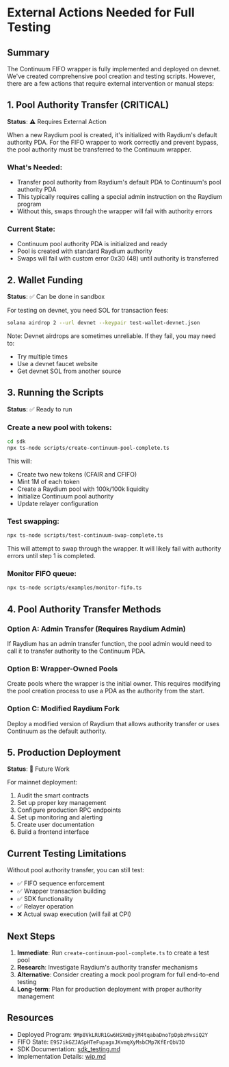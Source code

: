 # External Actions Needed for Full Testing

## Summary
The Continuum FIFO wrapper is fully implemented and deployed on devnet. We've created comprehensive pool creation and testing scripts. However, there are a few actions that require external intervention or manual steps:

## 1. Pool Authority Transfer (CRITICAL)
**Status**: ⚠️ Requires External Action

When a new Raydium pool is created, it's initialized with Raydium's default authority PDA. For the FIFO wrapper to work correctly and prevent bypass, the pool authority must be transferred to the Continuum wrapper.

### What's Needed:
- Transfer pool authority from Raydium's default PDA to Continuum's pool authority PDA
- This typically requires calling a special admin instruction on the Raydium program
- Without this, swaps through the wrapper will fail with authority errors

### Current State:
- Continuum pool authority PDA is initialized and ready
- Pool is created with standard Raydium authority
- Swaps will fail with custom error 0x30 (48) until authority is transferred

## 2. Wallet Funding
**Status**: ✅ Can be done in sandbox

For testing on devnet, you need SOL for transaction fees:
```bash
solana airdrop 2 --url devnet --keypair test-wallet-devnet.json
```

Note: Devnet airdrops are sometimes unreliable. If they fail, you may need to:
- Try multiple times
- Use a devnet faucet website
- Get devnet SOL from another source

## 3. Running the Scripts
**Status**: ✅ Ready to run

### Create a new pool with tokens:
```bash
cd sdk
npx ts-node scripts/create-continuum-pool-complete.ts
```

This will:
- Create two new tokens (CFAIR and CFIFO)
- Mint 1M of each token
- Create a Raydium pool with 100k/100k liquidity
- Initialize Continuum pool authority
- Update relayer configuration

### Test swapping:
```bash
npx ts-node scripts/test-continuum-swap-complete.ts
```

This will attempt to swap through the wrapper. It will likely fail with authority errors until step 1 is completed.

### Monitor FIFO queue:
```bash
npx ts-node scripts/examples/monitor-fifo.ts
```

## 4. Pool Authority Transfer Methods

### Option A: Admin Transfer (Requires Raydium Admin)
If Raydium has an admin transfer function, the pool admin would need to call it to transfer authority to the Continuum PDA.

### Option B: Wrapper-Owned Pools
Create pools where the wrapper is the initial owner. This requires modifying the pool creation process to use a PDA as the authority from the start.

### Option C: Modified Raydium Fork
Deploy a modified version of Raydium that allows authority transfer or uses Continuum as the default authority.

## 5. Production Deployment
**Status**: 🔮 Future Work

For mainnet deployment:
1. Audit the smart contracts
2. Set up proper key management
3. Configure production RPC endpoints
4. Set up monitoring and alerting
5. Create user documentation
6. Build a frontend interface

## Current Testing Limitations

Without pool authority transfer, you can still test:
- ✅ FIFO sequence enforcement
- ✅ Wrapper transaction building
- ✅ SDK functionality
- ✅ Relayer operation
- ❌ Actual swap execution (will fail at CPI)

## Next Steps

1. **Immediate**: Run `create-continuum-pool-complete.ts` to create a test pool
2. **Research**: Investigate Raydium's authority transfer mechanisms
3. **Alternative**: Consider creating a mock pool program for full end-to-end testing
4. **Long-term**: Plan for production deployment with proper authority management

## Resources

- Deployed Program: `9Mp8VkLRUR1Gw6HSXmByjM4tqabaDnoTpDpbzMvsiQ2Y`
- FIFO State: `E9S7ikGZJASpHTeFupagxJKvmqXyMsbCMp7KfErQbV3D`
- SDK Documentation: [sdk_testing.md](./sdk_testing.md)
- Implementation Details: [wip.md](./wip.md)
